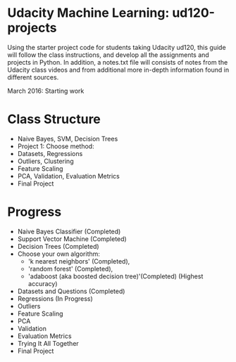 Udacity Machine Learning: ud120-projects
========================================

Using the starter project code for students taking Udacity ud120, this guide will
follow the class instructions, and develop all the assignments and projects in Python.
In addition, a notes.txt file will consists of notes from the Udacity class videos and
from additional more in-depth information found in different sources.

March 2016: Starting work 

Class Structure
==============
* Naive Bayes, SVM, Decision Trees
* Project 1: Choose method:
* Datasets, Regressions
* Outliers, Clustering
* Feature Scaling
* PCA, Validation, Evaluation Metrics
* Final Project

Progress
========

* Naive Bayes Classifier (Completed)
* Support Vector Machine (Completed)
* Decision Trees (Completed)
* Choose your own algorithm: 
    * 'k nearest neighbors' (Completed), 
    * 'random forest' (Completed), 
    * 'adaboost (aka boosted decision tree)'(Completed) (Highest accuracy)
* Datasets and Questions (Completed)
* Regressions (In Progress)
* Outliers
* Feature Scaling
* PCA
* Validation
* Evaluation Metrics
* Trying It All Together
* Final Project

